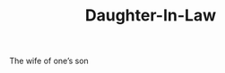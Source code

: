 ---
title: Daughter-In-Law
letter: D
permalink: "/definitions/bld-daughter-in-law.html"
body: The wife of one’s son
published_at: '2018-07-07'
source: Black's Law Dictionary 2nd Ed (1910)
layout: post
---